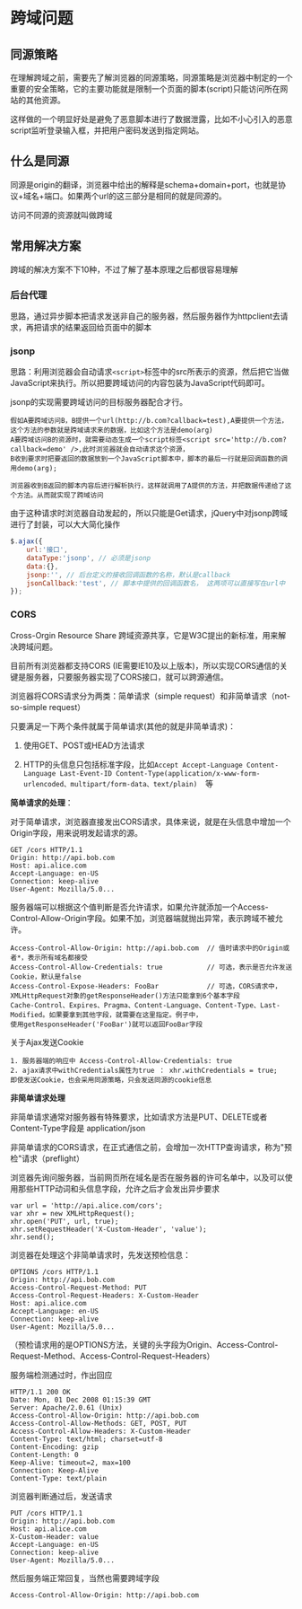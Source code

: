 # 跨域问题





## 同源策略

在理解跨域之前，需要先了解浏览器的同源策略，同源策略是浏览器中制定的一个重要的安全策略，它的主要功能就是限制一个页面的脚本(script)只能访问所在网站的其他资源。

这样做的一个明显好处是避免了恶意脚本进行了数据泄露，比如不小心引入的恶意script监听登录输入框，并把用户密码发送到指定网站。



## 什么是同源

同源是origin的翻译，浏览器中给出的解释是schema+domain+port，也就是协议+域名+端口。如果两个url的这三部分是相同的就是同源的。

访问不同源的资源就叫做跨域



## 常用解决方案

跨域的解决方案不下10种，不过了解了基本原理之后都很容易理解

### 后台代理

思路，通过异步脚本把请求发送非自己的服务器，然后服务器作为httpclient去请求，再把请求的结果返回给页面中的脚本

### jsonp

思路：利用浏览器会自动请求`<script>`标签中的src所表示的资源，然后把它当做JavaScript来执行。所以把要跨域访问的内容包装为JavaScript代码即可。

jsonp的实现需要跨域访问的目标服务器配合才行。

```code
假如A要跨域访问B，B提供一个url(http://b.com?callback=test),A要提供一个方法，这个方法的参数就是跨域请求来的数据，比如这个方法是demo(arg)
A要跨域访问B的资源时，就需要动态生成一个script标签<script src='http://b.com?callback=demo' />,此时浏览器就会自动请求这个资源，
B收到要求时把要返回的数据放到一个JavaScript脚本中，脚本的最后一行就是回调函数的调用demo(arg);

浏览器收到B返回的脚本内容后进行解析执行，这样就调用了A提供的方法，并把数据传递给了这个方法。从而就实现了跨域访问
```

由于这种请求时浏览器自动发起的，所以只能是Get请求，jQuery中对jsonp跨域进行了封装，可以大大简化操作

```js
$.ajax({
    url:'接口',
    dataType:'jsonp', // 必须是jsonp
    data:{},
    jsonp:'', // 后台定义的接收回调函数的名称，默认是callback 
    jsonCallback:'test', // 脚本中提供的回调函数名， 这两项可以直接写在url中
});
```



### CORS

Cross-Orgin Resource Share 跨域资源共享，它是W3C提出的新标准，用来解决跨域问题。

目前所有浏览器都支持CORS (IE需要IE10及以上版本)，所以实现CORS通信的关键是服务器，只要服务器实现了CORS接口，就可以跨源通信。



浏览器将CORS请求分为两类：简单请求（simple request）和非简单请求（not-so-simple request）

只要满足一下两个条件就属于简单请求(其他的就是非简单请求)：

1. 使用GET、POST或HEAD方法请求

2. HTTP的头信息只包括标准字段，比如`Accept Accept-Language Content-Language Last-Event-ID Content-Type(application/x-www-form-urlencoded、multipart/form-data、text/plain)  `等



**简单请求的处理**：

对于简单请求，浏览器直接发出CORS请求，具体来说，就是在头信息中增加一个Origin字段，用来说明发起请求的源。

```code
GET /cors HTTP/1.1
Origin: http://api.bob.com
Host: api.alice.com
Accept-Language: en-US
Connection: keep-alive
User-Agent: Mozilla/5.0...
```

服务器端可以根据这个值判断是否允许请求，如果允许就添加一个Access-Control-Allow-Origin字段。如果不加，浏览器端就抛出异常，表示跨域不被允许。

```code
Access-Control-Allow-Origin: http://api.bob.com  // 值时请求中的Origin或者*，表示所有域名都接受
Access-Control-Allow-Credentials: true           // 可选，表示是否允许发送Cookie，默认是false
Access-Control-Expose-Headers: FooBar			 // 可选，CORS请求中，XMLHttpRequest对象的getResponseHeader()方法只能拿到6个基本字段
Cache-Control、Expires、Pragma、Content-Language、Content-Type、Last-Modified。如果要拿到其他字段，就需要在这里指定。例子中，
使用getResponseHeader('FooBar')就可以返回FooBar字段
```

关于Ajax发送Cookie

```code
1. 服务器端的响应中 Access-Control-Allow-Credentials: true
2. ajax请求中withCredentials属性为true ： xhr.withCredentials = true;
即使发送Cookie，也会采用同源策略，只会发送同源的cookie信息
```

**非简单请求处理**

非简单请求通常对服务器有特殊要求，比如请求方法是PUT、DELETE或者Content-Type字段是 application/json

非简单请求的CORS请求，在正式通信之前，会增加一次HTTP查询请求，称为"预检"请求（preflight）

浏览器先询问服务器，当前网页所在域名是否在服务器的许可名单中，以及可以使用那些HTTP动词和头信息字段，允许之后才会发出异步要求

```code
var url = 'http://api.alice.com/cors';
var xhr = new XMLHttpRequest();
xhr.open('PUT', url, true);
xhr.setRequestHeader('X-Custom-Header', 'value');
xhr.send();
```

浏览器在处理这个非简单请求时，先发送预检信息：

```code
OPTIONS /cors HTTP/1.1
Origin: http://api.bob.com
Access-Control-Request-Method: PUT
Access-Control-Request-Headers: X-Custom-Header
Host: api.alice.com
Accept-Language: en-US
Connection: keep-alive
User-Agent: Mozilla/5.0...
```

（预检请求用的是OPTIONS方法，关键的头字段为Origin、Access-Control-Request-Method、Access-Control-Request-Headers）

服务端检测通过时，作出回应

```code
HTTP/1.1 200 OK
Date: Mon, 01 Dec 2008 01:15:39 GMT
Server: Apache/2.0.61 (Unix)
Access-Control-Allow-Origin: http://api.bob.com
Access-Control-Allow-Methods: GET, POST, PUT
Access-Control-Allow-Headers: X-Custom-Header
Content-Type: text/html; charset=utf-8
Content-Encoding: gzip
Content-Length: 0
Keep-Alive: timeout=2, max=100
Connection: Keep-Alive
Content-Type: text/plain
```

浏览器判断通过后，发送请求

```code
PUT /cors HTTP/1.1
Origin: http://api.bob.com
Host: api.alice.com
X-Custom-Header: value
Accept-Language: en-US
Connection: keep-alive
User-Agent: Mozilla/5.0...
```

然后服务端正常回复，当然也需要跨域字段

```code
Access-Control-Allow-Origin: http://api.bob.com
```



